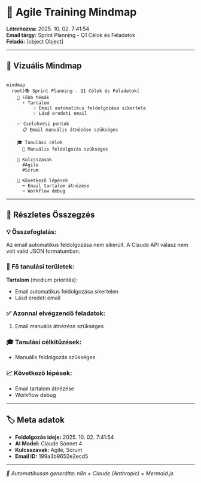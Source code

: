 
# 📧 Agile Training Mindmap
**Létrehozva:** 2025. 10. 02. 7:41:54  
**Email tárgy:** Sprint Planning - Q1 Célok és Feladatok  
**Feladó:** [object Object]  

---

## 🧠 Vizuális Mindmap

```mermaid

mindmap
  root)📚 Sprint Planning - Q1 Célok és Feladatok(
    🎯 Főbb témák
      ⚡ Tartalom
          💡 Email automatikus feldolgozása sikertele
          💡 Lásd eredeti email
    
    ✅ Cselekvési pontok
      📋 Email manuális átnézése szükséges
    
    🎓 Tanulási célok
      🎯 Manuális feldolgozás szükséges
    
    🔑 Kulcsszavak  
      #Agile
      #Scrum
    
    📅 Következő lépések
      ➡️ Email tartalom átnézése
      ➡️ Workflow debug

```

---

## 📝 Részletes Összegzés

### 💡 Összefoglalás:
Az email automatikus feldolgozása nem sikerült. A Claude API válasz nem volt valid JSON formátumban.

### 🎯 Fő tanulási területek:
**Tartalom** (medium prioritás):
- Email automatikus feldolgozása sikertelen
- Lásd eredeti email

### ✅ Azonnal elvégzendő feladatok:
1. Email manuális átnézése szükséges

### 🎓 Tanulási célkitűzések:
- Manuális feldolgozás szükséges

### 📈 Következő lépések:
- Email tartalom átnézése
- Workflow debug

---

## 🏷️ Meta adatok
- **Feldolgozás ideje:** 2025. 10. 02. 7:41:54
- **AI Model:** Claude Sonnet 4
- **Kulcsszavak:** Agile, Scrum
- **Email ID:** 199a3b9652e2ecd5

---
*🤖 Automatikusan generálta: n8n + Claude (Anthropic) + Mermaid.js*
